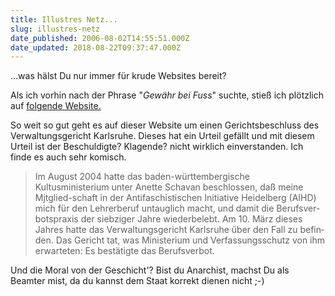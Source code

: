 ```yaml
---
title: Illustres Netz...
slug: illustres-netz
date_published: 2006-08-02T14:55:51.000Z
date_updated: 2018-08-22T09:37:47.000Z
---
```


...was hälst Du nur immer für krude Websites bereit?

Als ich vorhin nach der Phrase "*Gewähr bei Fuss*" suchte, stieß ich plötzlich auf [folgende Website.](http://www.gegen-berufsverbote.de/lib/presseartikel/konkret0706.html?PHPSESSID=89ca64703a723ce94cc7917ad0a2b4d3)

So weit so gut geht es auf dieser Website um einen Gerichtsbeschluss des Verwaltungsgericht Karlsruhe. Dieses hat ein Urteil gefällt und mit diesem Urteil ist der Beschuldigte? Klagende? nicht wirklich einverstanden. Ich finde es auch sehr komisch.

> Im August 2004 hatte das baden-württembergische Kultusministerium unter Anette Schavan beschlossen, daß meine Mjtglied-schaft in der Antifaschistischen Initiative Heidelberg (AIHD) mich für den Lehrerberuf untauglich macht, und damit die Berufsver­botspraxis der siebziger Jahre wiederbelebt. Am 10. März dieses Jahres hatte das Verwaltungsgericht Karlsruhe über den Fall zu befin­den. Das Gericht tat, was Ministerium und Verfassungsschutz von ihm erwarteten: Es bestätigte das Berufsverbot.

Und die Moral von der Geschicht'? Bist du Anarchist, machst Du als Beamter mist, da du kannst dem Staat korrekt dienen nicht ;-)
